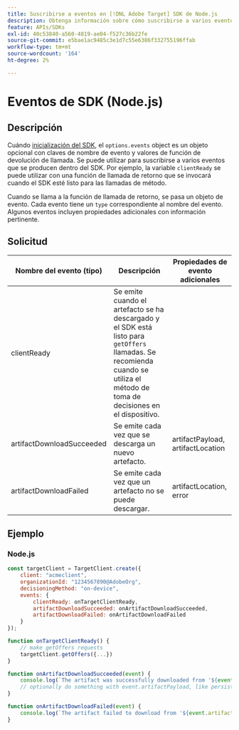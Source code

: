 ```yaml
---
title: Suscribirse a eventos en [!DNL Adobe Target] SDK de Node.js
description: Obtenga información sobre cómo suscribirse a varios eventos que se producen dentro del SDK de Node.js mediante [!UICONTROL OnDeviceDecisioningHandler] objeto.
feature: APIs/SDKs
exl-id: 40c53840-a560-4819-ae04-f527c36b22fe
source-git-commit: e5bae1ac9485c3e1d7c55e6386f332755196ffab
workflow-type: tm+mt
source-wordcount: '164'
ht-degree: 2%

---
```


# Eventos de SDK (Node.js)

## Descripción

Cuándo [inicialización del SDK](initialize-sdk.md), el `options.events` object es un objeto opcional con claves de nombre de evento y valores de función de devolución de llamada. Se puede utilizar para suscribirse a varios eventos que se producen dentro del SDK. Por ejemplo, la variable `clientReady` se puede utilizar con una función de llamada de retorno que se invocará cuando el SDK esté listo para las llamadas de método.

Cuando se llama a la función de llamada de retorno, se pasa un objeto de evento. Cada evento tiene un `type` correspondiente al nombre del evento. Algunos eventos incluyen propiedades adicionales con información pertinente.

## Solicitud

| Nombre del evento (tipo) | Descripción | Propiedades de evento adicionales |
| --- | --- | --- |
| clientReady | Se emite cuando el artefacto se ha descargado y el SDK está listo para `getOffers` llamadas. Se recomienda cuando se utiliza el método de toma de decisiones en el dispositivo. |
| artifactDownloadSucceeded | Se emite cada vez que se descarga un nuevo artefacto. | artifactPayload, artifactLocation |
| artifactDownloadFailed | Se emite cada vez que un artefacto no se puede descargar. | artifactLocation, error |

## Ejemplo

### Node.js

```js {line-numbers="true"}
const targetClient = TargetClient.create({
    client: "acmeclient",
    organizationId: "1234567890@AdobeOrg",
    decisioningMethod: "on-device",
    events: {
        clientReady: onTargetClientReady,
        artifactDownloadSucceeded: onArtifactDownloadSucceeded,
        artifactDownloadFailed: onArtifactDownloadFailed
    }
});

function onTargetClientReady() {
    // make getOffers requests
    targetClient.getOffers({...})            
}

function onArtifactDownloadSucceeded(event) {
    console.log(`The artifact was successfully downloaded from '${event.artifactLocation}'`);
    // optionally do something with event.artifactPayload, like persist it
}

function onArtifactDownloadFailed(event) {
    console.log(`The artifact failed to download from '${event.artifactLocation}' with the following error message: ${event.error.message}`);
}
```
